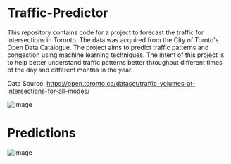 # Traffic-Predictor
This repository contains code for a project to forecast the traffic for intersections in Toronto. The data was acquired from the City of Toroto's Open Data Catalogue. The project aims to predict traffic patterns and congestion using machine learning techniques. The intent of this project is to help better understand traffic patterns better throughout different times of the day and different months in the year.

Data Source:
https://open.toronto.ca/dataset/traffic-volumes-at-intersections-for-all-modes/


![image](https://github.com/andrewyu321/Traffic-Forecasting/assets/110316055/bf3672cd-9dfb-4ecc-a170-dc96a412b36b)


# Predictions


![image](https://github.com/andrewyu321/Traffic-Forecasting/assets/110316055/6445ea39-e68c-411e-8b1d-050a56bc42fc)

